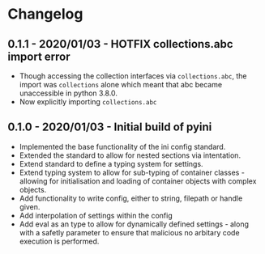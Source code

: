 # Changelog

## 0.1.1 - 2020/01/03 - HOTFIX collections.abc import error

- Though accessing the collection interfaces via `collections.abc`, the import was `collections` alone which meant that
abc became unaccessible in python 3.8.0.
- Now explicitly importing `collections.abc`

## 0.1.0 - 2020/01/03 - Initial build of pyini

- Implemented the base functionality of the ini config standard.
- Extended the standard to allow for nested sections via intentation.
- Extend standard to define a typing system for settings.
- Extend typing system to allow for sub-typing of container classes - allowing for initialisation and loading of container objects with complex objects.
- Add functionality to write config, either to string, filepath or handle given.
- Add interpolation of settings within the config
- Add eval as an type to allow for dynamically defined settings - along with a safetly parameter to ensure that malicious no arbitary code execution is performed.

